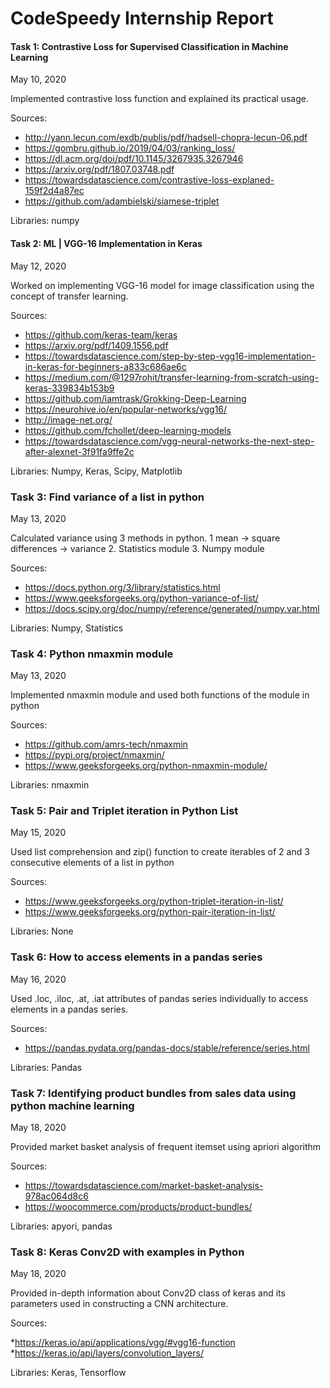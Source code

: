 # CodeSpeedy Internship Report

#### Task 1: Contrastive Loss for Supervised Classification in Machine Learning

May 10, 2020

Implemented contrastive loss function and explained its practical usage.

Sources:

* http://yann.lecun.com/exdb/publis/pdf/hadsell-chopra-lecun-06.pdf
* https://gombru.github.io/2019/04/03/ranking_loss/
* https://dl.acm.org/doi/pdf/10.1145/3267935.3267946
* https://arxiv.org/pdf/1807.03748.pdf
* https://towardsdatascience.com/contrastive-loss-explaned-159f2d4a87ec
* https://github.com/adambielski/siamese-triplet


Libraries: numpy


#### Task 2: ML | VGG-16 Implementation in Keras

May 12, 2020

Worked on implementing VGG-16 model for image classification using the concept of transfer learning.

Sources:

* https://github.com/keras-team/keras
* https://arxiv.org/pdf/1409.1556.pdf
* https://towardsdatascience.com/step-by-step-vgg16-implementation-in-keras-for-beginners-a833c686ae6c
* https://medium.com/@1297rohit/transfer-learning-from-scratch-using-keras-339834b153b9
* https://github.com/iamtrask/Grokking-Deep-Learning
* https://neurohive.io/en/popular-networks/vgg16/
* http://image-net.org/
* https://github.com/fchollet/deep-learning-models
* https://towardsdatascience.com/vgg-neural-networks-the-next-step-after-alexnet-3f91fa9ffe2c

Libraries: Numpy, Keras, Scipy, Matplotlib

### Task 3: Find variance of a list in python

May 13, 2020

Calculated variance using 3 methods in python. 1 mean -> square differences -> variance
2. Statistics module 3. Numpy module

Sources:

* https://docs.python.org/3/library/statistics.html
* https://www.geeksforgeeks.org/python-variance-of-list/
* https://docs.scipy.org/doc/numpy/reference/generated/numpy.var.html

Libraries: Numpy, Statistics

### Task 4: Python nmaxmin module

May 13, 2020

Implemented nmaxmin module and used both functions of the module in python

Sources:
* https://github.com/amrs-tech/nmaxmin
* https://pypi.org/project/nmaxmin/
* https://www.geeksforgeeks.org/python-nmaxmin-module/

Libraries: nmaxmin

### Task 5: Pair and Triplet iteration in Python List

May 15, 2020

Used list comprehension and zip() function to create iterables of 2 and 3 consecutive elements of a list in python

Sources:

* https://www.geeksforgeeks.org/python-triplet-iteration-in-list/
* https://www.geeksforgeeks.org/python-pair-iteration-in-list/

Libraries: None

### Task 6: How to access elements in a pandas series

May 16, 2020

Used .loc, .iloc, .at, .iat attributes of pandas series individually to access elements in a pandas series.

Sources:

* https://pandas.pydata.org/pandas-docs/stable/reference/series.html

Libraries: Pandas

### Task 7: Identifying product bundles from sales data using python machine learning

May 18, 2020

Provided market basket analysis of frequent itemset using apriori algorithm

Sources:

* https://towardsdatascience.com/market-basket-analysis-978ac064d8c6
* https://woocommerce.com/products/product-bundles/

Libraries: apyori, pandas

### Task 8: Keras Conv2D with examples in Python

May 18, 2020

Provided in-depth information about Conv2D class of keras and its parameters used in constructing a CNN architecture.

Sources:

*https://keras.io/api/applications/vgg/#vgg16-function
*https://keras.io/api/layers/convolution_layers/

Libraries: Keras, Tensorflow




